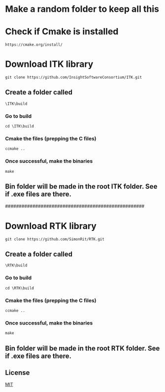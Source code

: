 
# Make a random folder to keep all this

# Check if Cmake is installed
```
https://cmake.org/install/
```

# Download ITK library
```
git clone https://github.com/InsightSoftwareConsortium/ITK.git
```

## Create a folder called 
```
\ITK\build
```

### Go to build
```
cd \ITK\build
```

### Cmake the files (prepping the C files)
```
ccmake .. 
```

### Once successful, make the binaries
```
make 
```
## Bin folder will be made in the root ITK folder.  See if .exe files are there.

###################################################

# Download RTK library
```
git clone https://github.com/SimonRit/RTK.git
```
## Create a folder called 
```
\RTK\build
```
### Go to build
```
cd \RTK\build
```

### Cmake the files (prepping the C files)
```
ccmake .. 
```

### Once successful, make the binaries
```
make 
```

## Bin folder will be made in the root RTK folder.  See if .exe files are there.


## License
[MIT](https://choosealicense.com/licenses/mit/)
